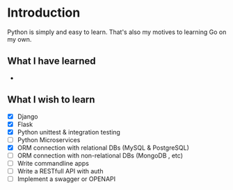# Introduction

Python is simply and easy to learn. That's also my motives to learning Go on my own.

## What I have learned

-

## What I wish to learn

- [x] Django
- [x] Flask
- [x] Python unittest & integration testing
- [ ] Python Microservices
- [x] ORM connection with relational DBs (MySQL & PostgreSQL)
- [ ] ORM connection with non-relational DBs (MongoDB , etc)
- [ ] Write commandline apps
- [ ] Write a RESTfull API with auth
- [ ] Implement a swagger or OPENAPI
